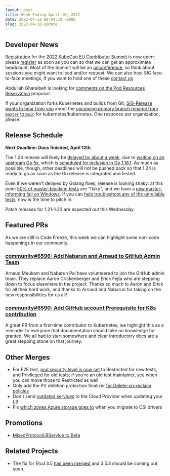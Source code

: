 ```yaml
---
layout: post
title: Week Ending April 10, 2022
date: 2022-04-12 00:04:30 -0000
slug: 2022-04-10-update
---
```


## Developer News

[Registration](https://cvent.me/384mb9) for the [2022 KubeCon EU Contributor Summit](https://www.kubernetes.dev/events/kcseu/) is now open; please [register](https://cvent.me/384mb9) as soon as you can so that we can get an approximate headcount.  Most of the Summit will be an [unconference](https://blog.mia-platform.eu/en/unconference-what-it-is-and-how-to-run-it-remotely), so think about sessions you might want to lead and/or request.  We can also host SIG face-to-face meetings, if you want to hold one of these [contact us](mailto:community@cncf.io)

Abdullah Gharaibeh is looking for [comments on the Pod Resources Reservation](https://bit.ly/k8s-reservations) proposal.

If your organization forks Kubernetes and builds from Git, [SIG-Release wants to hear from you](https://www.surveymonkey.com/r/k8s-branch-rename) about the [upcoming primary branch rename from `master` to `main`](https://www.surveymonkey.com/r/k8s-branch-rename) for kubernetes/kubernetes.  One response per organization, please.

## Release Schedule

**Next Deadline: Docs finished, April 12th**

The 1.24 release will likely be [delayed by about a week](https://github.com/kubernetes/sig-release/discussions/1877), due to [waiting on an upstream Go fix](https://github.com/kubernetes/kubernetes/issues/108910), which is [scheduled for inclusion in Go 1.18.1](https://go-review.googlesource.com/c/go/+/398074). As much as possible, though, other deadlines will not be pushed back so that 1.24 is ready to go as soon as the Go release is integrated and tested.

Even if we weren't delayed by Golang fixes, release is looking shaky: at this point [50% of master-blocking tests](https://testgrid.k8s.io/sig-release-master-blocking#Summary) are "flaky", and we have a [new master-informing fail on Windows](https://testgrid.k8s.io/sig-release-master-informing#capz-windows-containerd-master).  If you can [help troubleshoot any of the unreliable tests](https://github.com/orgs/kubernetes/projects/68/), now is the time to pitch in.

Patch releases for 1.21-1.23 are expected out this Wednesday.

## Featured PRs

As we are still in Code Freeze, this week we can highlight some non-code happenings in our community.

### [community#6596: Add Nabarun and Arnaud to GitHub Admin Team](https://github.com/kubernetes/community/pull/6596)

Arnaud Meukam and Nabarun Pal have volunteered to join the GitHub admin team. They replace Aaron Crickenberger and Erick Fejta who are stepping down to focus elsewhere in the project. Thanks so much to Aaron and Erick for all their hard work, and thanks to Arnaud and Nabarun for taking on the new responsibilities for us all!

### [community#6590: Add GitHub account Prerequisite for K8s contribution](https://github.com/kubernetes/community/pull/6590)

A great PR from a first-time contributor to Kubernetes, we highlight this as a reminder to everyone that documentation should take no knowledge for granted. We all had to start somewhere and clear introductory docs are a great stepping stone on that journey.

## Other Merges

* For E2E test, [pod security level is now set](https://github.com/kubernetes/kubernetes/pull/109283) to Restricted for new tests, and Privileged for old tests; if you're an old test maintainer, see when you can move those to Restricted as well
* Only add the PV deletion protection finalizer [for Delete-on-reclaim policies](https://github.com/kubernetes/kubernetes/pull/109205)
* Don't send [outdated services](https://github.com/kubernetes/kubernetes/pull/107631) to the Cloud Provider when updating your LB
* Fix [which zones Azure storage goes to](https://github.com/kubernetes/kubernetes/pull/109154) when you migrate to CSI drivers

## Promotions

* [MixedProtocolLBService to Beta](https://github.com/kubernetes/kubernetes/pull/109213)

## Related Projects

* The fix for Etcd 3.5 [has been merged](https://github.com/etcd-io/etcd/pull/13854) and 3.5.3 should be coming out soon.

